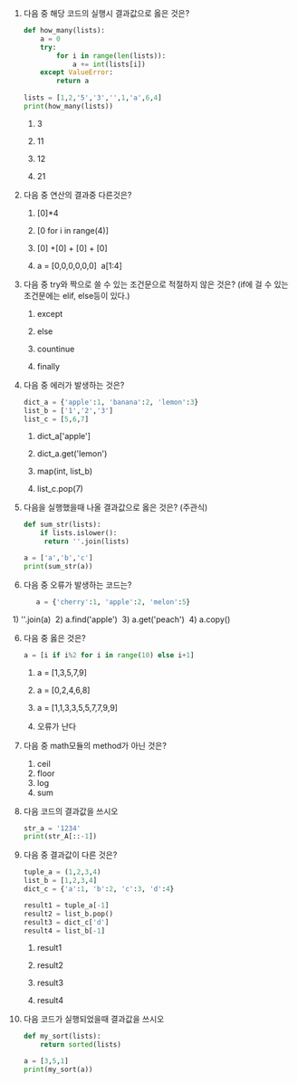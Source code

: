 1. 다음 중 해당 코드의 실행시 결과값으로 옳은 것은?


   ~~~python
   def how_many(lists):
       a = 0
       try:
           for i in range(len(lists)):
               a += int(lists[i])
       except ValueError:
           return a
           
   lists = [1,2,'5','3','',1,'a',6,4]
   print(how_many(lists))
   ~~~

   1) 3

   2) 11

   3) 12

   4) 21




2. 다음 중 연산의 결과중 다른것은?

   1) [0]*4 

   2) [0 for i in range(4)]

   3) [0] +[0] + [0] + [0]

   4) a = [0,0,0,0,0,0]
   ​    a[1:4]




3. 다음 중 try와 짝으로 쓸 수 있는 조건문으로 적절하지 않은 것은?
   (if에 걸 수 있는 조건문에는 elif, else등이 있다.)

   1) except

   2) else

   3) countinue

   4) finally




4. 다음 중 에러가 발생하는 것은?

   ~~~python
   dict_a = {'apple':1, 'banana':2, 'lemon':3}
   list_b = ['1','2','3']
   list_c = [5,6,7]
   ~~~

   1) dict_a['apple']

   2) dict_a.get('lemon')

   3) map(int, list_b)

   4) list_c.pop(7)





5. 다음을 실행했을때 나올 결과값으로 옳은 것은? (주관식)

   ~~~python
   def sum_str(lists):
       if lists.islower():
       	return ''.join(lists)
   
   a = ['a','b','c']
   print(sum_str(a))
   ~~~



5. 다음 중 오류가 발생하는 코드는?

   ~~~python
      a = {'cherry':1, 'apple':2, 'melon':5}
   ~~~

​	1)  ''.join(a)
​	2)  a.find('apple')
​	3)  a.get('peach')
​	4)  a.copy()



6. 다음 중 옳은 것은?

   ~~~python
   a = [i if i%2 for i in range(10) else i+1]
   ~~~

   1)  a = [1,3,5,7,9]

   2)  a = [0,2,4,6,8]

   3)  a = [1,1,3,3,5,5,7,7,9,9]

   4)  오류가 난다



7. 다음 중 math모듈의 method가 아닌 것은?
   1) ceil
   2) floor
   3) log
   4) sum



8. 다음 코드의 결과값을 쓰시오

   ~~~python
   str_a = '1234'
   print(str_A[::-1])
   ~~~



9. 다음 중 결과값이 다른 것은?

   ~~~python
   tuple_a = (1,2,3,4)
   list_b = [1,2,3,4]
   dict_c = {'a':1, 'b':2, 'c':3, 'd':4}
   
   result1 = tuple_a[-1]
   result2 = list_b.pop()
   result3 = dict_c['d']
   result4 = list_b[-1]
   ~~~

   1) result1

   2) result2

   3) result3

   4) result4




10. 다음 코드가 실행되었을때 결과값을 쓰시오

    ~~~python
    def my_sort(lists):
        return sorted(lists)
    
    a = [3,5,1]
    print(my_sort(a))
    ~~~

